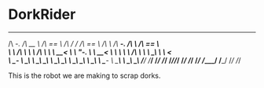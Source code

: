 # DorkRider

 _____     ______     ______     __  __     ______     __     _____     ______     ______    
/\  __-.  /\  __ \   /\  == \   /\ \/ /    /\  == \   /\ \   /\  __-.  /\  ___\   /\  == \   
\ \ \/\ \ \ \ \/\ \  \ \  __<   \ \  _"-.  \ \  __<   \ \ \  \ \ \/\ \ \ \  __\   \ \  __<   
 \ \____-  \ \_____\  \ \_\ \_\  \ \_\ \_\  \ \_\ \_\  \ \_\  \ \____-  \ \_____\  \ \_\ \_\ 
  \/____/   \/_____/   \/_/ /_/   \/_/\/_/   \/_/ /_/   \/_/   \/____/   \/_____/   \/_/ /_/ 


This is the robot we are making to scrap dorks.
